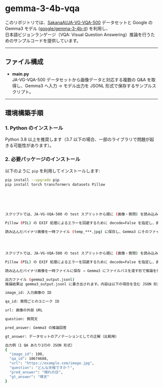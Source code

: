 # gemma-3-4b-vqa

このリポジトリでは、[SakanaAI/JA-VG-VQA-500](https://huggingface.co/datasets/SakanaAI/JA-VG-VQA-500) データセットと Google の Gemma3 モデル ([google/gemma-3-4b-it](https://huggingface.co/google/gemma-3-4b-it)) を利用し、  
日本語ビジョンランゲージ（VQA: Visual Question Answering）推論を行うためのサンプルコードを提供しています。

---

## ファイル構成

- **main.py**  
  JA-VG-VQA-500 データセットから画像データと対応する複数の Q&A を取得し、Gemma3 へ入力 → モデル出力を JSONL 形式で保存するサンプルスクリプト。

---

## 環境構築手順

### 1. Python のインストール
Python 3.8 以上を推奨します（3.7 以下の場合、一部のライブラリで問題が起きる可能性があります）。

### 2. 必要パッケージのインストール
以下のように `pip` を利用してインストールします:

```bash
pip install --upgrade pip
pip install torch transformers datasets Pillow






スクリプトでは、JA-VG-VQA-500 の test スプリットから順に (画像・質問) を読み込みます。

Pillow (PIL) の EXIF 処理によるエラーを回避するために decode=False を指定し、画像を raw bytes として読み込みます。

読み込んだバイナリ画像を一時ファイル (temp_***.jpg) に保存し、Gemma3 にそのファイルパスを渡して推論を行います。




スクリプトでは、JA-VG-VQA-500 の test スプリットから順に (画像・質問) を読み込みます。

Pillow (PIL) の EXIF 処理によるエラーを回避するために decode=False を指定し、画像を raw bytes として読み込んでいます。

読み込んだバイナリ画像を一時ファイルに保存 → Gemma3 にファイルパスを渡す形で推論を行います。

出力ファイル (gemma3_output.jsonl)
推論結果は gemma3_output.jsonl に書き出されます。内容は以下の項目を含む JSON 形式です。

image_id: 入力画像の ID

qa_id: 質問ごとのユニーク ID

url: 画像の外部 URL

question: 質問文

pred_answer: Gemma3 の推論回答

gt_answer: データセットのアノテーションとしての正解（比較用）

出力例（1 QA あたり1行の JSON 形式）
{
  "image_id": 100,
  "qa_id": 10674688,
  "url": "https://example.com/image.jpg",
  "question": "どんな天候ですか？",
  "pred_answer": "晴れの日",
  "gt_answer": "晴天"
}
